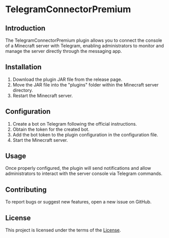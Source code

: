 # TelegramConnectorPremium

## Introduction

The TelegramConnectorPremium plugin allows you to connect the console of a Minecraft server with Telegram, enabling administrators to monitor and manage the server directly through the messaging app.

## Installation

1. Download the plugin JAR file from the release page.
2. Move the JAR file into the "plugins" folder within the Minecraft server directory.
3. Restart the Minecraft server.

## Configuration

1. Create a bot on Telegram following the official instructions.
2. Obtain the token for the created bot.
3. Add the bot token to the plugin configuration in the configuration file.
4. Start the Minecraft server.

## Usage

Once properly configured, the plugin will send notifications and allow administrators to interact with the server console via Telegram commands.

## Contributing

To report bugs or suggest new features, open a new issue on GitHub.

## License

This project is licensed under the terms of the [License](LICENSE).
